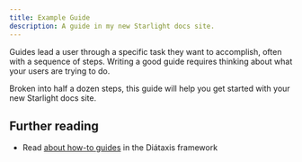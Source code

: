 ```yaml
---
title: Example Guide
description: A guide in my new Starlight docs site.
---
```


Guides lead a user through a specific task they want to accomplish, often with a sequence of steps.
Writing a good guide requires thinking about what your users are trying to do.

Broken into half a dozen steps, this guide will help you get started with your new Starlight docs site.

## Further reading

- Read [about how-to guides](https://diataxis.fr/how-to-guides/) in the Diátaxis framework
